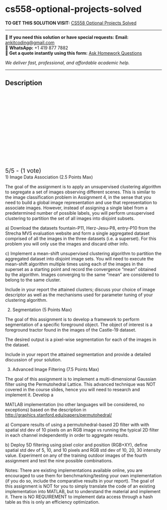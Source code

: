 # cs558-optional-projects-solved
**TO GET THIS SOLUTION VISIT:** [CS558 Optional Projects Solved](https://www.ankitcodinghub.com/product/cs558-optional-projects-solved-2/)


---

📩 **If you need this solution or have special requests:** **Email:** ankitcoding@gmail.com  
📱 **WhatsApp:** +1 419 877 7882  
📄 **Get a quote instantly using this form:** [Ask Homework Questions](https://www.ankitcodinghub.com/services/ask-homework-questions/)

*We deliver fast, professional, and affordable academic help.*

---

<h2>Description</h2>



<div class="kk-star-ratings kksr-auto kksr-align-center kksr-valign-top" data-payload="{&quot;align&quot;:&quot;center&quot;,&quot;id&quot;:&quot;121757&quot;,&quot;slug&quot;:&quot;default&quot;,&quot;valign&quot;:&quot;top&quot;,&quot;ignore&quot;:&quot;&quot;,&quot;reference&quot;:&quot;auto&quot;,&quot;class&quot;:&quot;&quot;,&quot;count&quot;:&quot;1&quot;,&quot;legendonly&quot;:&quot;&quot;,&quot;readonly&quot;:&quot;&quot;,&quot;score&quot;:&quot;5&quot;,&quot;starsonly&quot;:&quot;&quot;,&quot;best&quot;:&quot;5&quot;,&quot;gap&quot;:&quot;4&quot;,&quot;greet&quot;:&quot;Rate this product&quot;,&quot;legend&quot;:&quot;5\/5 - (1 vote)&quot;,&quot;size&quot;:&quot;24&quot;,&quot;title&quot;:&quot;CS558 Optional Projects Solved&quot;,&quot;width&quot;:&quot;138&quot;,&quot;_legend&quot;:&quot;{score}\/{best} - ({count} {votes})&quot;,&quot;font_factor&quot;:&quot;1.25&quot;}">

<div class="kksr-stars">

<div class="kksr-stars-inactive">
            <div class="kksr-star" data-star="1" style="padding-right: 4px">


<div class="kksr-icon" style="width: 24px; height: 24px;"></div>
        </div>
            <div class="kksr-star" data-star="2" style="padding-right: 4px">


<div class="kksr-icon" style="width: 24px; height: 24px;"></div>
        </div>
            <div class="kksr-star" data-star="3" style="padding-right: 4px">


<div class="kksr-icon" style="width: 24px; height: 24px;"></div>
        </div>
            <div class="kksr-star" data-star="4" style="padding-right: 4px">


<div class="kksr-icon" style="width: 24px; height: 24px;"></div>
        </div>
            <div class="kksr-star" data-star="5" style="padding-right: 4px">


<div class="kksr-icon" style="width: 24px; height: 24px;"></div>
        </div>
    </div>

<div class="kksr-stars-active" style="width: 138px;">
            <div class="kksr-star" style="padding-right: 4px">


<div class="kksr-icon" style="width: 24px; height: 24px;"></div>
        </div>
            <div class="kksr-star" style="padding-right: 4px">


<div class="kksr-icon" style="width: 24px; height: 24px;"></div>
        </div>
            <div class="kksr-star" style="padding-right: 4px">


<div class="kksr-icon" style="width: 24px; height: 24px;"></div>
        </div>
            <div class="kksr-star" style="padding-right: 4px">


<div class="kksr-icon" style="width: 24px; height: 24px;"></div>
        </div>
            <div class="kksr-star" style="padding-right: 4px">


<div class="kksr-icon" style="width: 24px; height: 24px;"></div>
        </div>
    </div>
</div>


<div class="kksr-legend" style="font-size: 19.2px;">
            5/5 - (1 vote)    </div>
    </div>
1) Image Data Association (2.5 Points Max)

The goal of the assignment is to apply an unsupervised clustering algorithm to segregate a set of images observing different scenes. This is similar to the image classification problem in Assignment 4, in the sense that you need to build a global image representation and use that representation to associate images. However, instead of assigning a single label from a predetermined number of possible labels, you will perform unsupervised clustering to partition the set of all images into disjoint subsets.

a) Download the datasets fountain-P11, Herz-Jesu-P8, entry-P10 from the Strecha MVS evaluation website and form a single aggregated dataset comprised of all the images in the three datasets (i.e. a superset). For this problem you will only use the images and discard other info.

c) Implement a mean-shift unsupervised clustering algorithm to partition the aggregated dataset into disjoint image sets. You will need to execute the mean-shift algorithm multiple times using each of the images in the superset as a starting point and record the convergence “mean” obtained by the algorithm. Images converging to the same “mean” are considered to belong to the same cluster.

Include in your report the attained clusters; discuss your choice of image descriptor as well as the mechanisms used for parameter tuning of your clustering algorithm.

2) Segmentation (5 Points Max)

The goal of this assignment is to develop a framework to perform segmentation of a specific foreground object. The object of interest is a foreground tractor found in the images of the Castle-19 dataset.

The desired output is a pixel-wise segmentation for each of the images in the dataset.

Include in your report the attained segmentation and provide a detailed discussion of your solution.

3) Advanced Image Filtering (7.5 Points Max)

The goal of this assignment is to implement a multi-dimensional Gaussian filter using the Permutohedral Lattice. This advanced technique was NOT covered in the course slides, hence you will need to research and implement it. Develop a

MATLAB implementation (no other languages will be considered, no exceptions) based on the description in http://graphics.stanford.edu/papers/permutohedral/

a) Compare results of using a permutohedral-based 2D filter with with spatial std dev of 10 pixels on an RGB image vs running the typical 2D filter in each channel independently in order to aggregate results.

b) Deploy 5D filtering using pixel color and position (RGB+XY), define spatial std dev of 5, 10, and 10 pixels and RGB std dev of 10, 20, 30 intensity value. Experiment on any of the training outdoor images of the fourth assignment and test the nine possible combinations.

Notes: There are existing implementations available online, you are encouraged to use them for benchmarking/testing your own implementation (if you do so, include the comparative results in your report). The goal of this assignment is NOT for you to simply translate the code of an existing implementation into MATLAB, but to understand the material and implement it. There is NO REQUIREMENT to implement data access through a hash table as this is only an efficiency optimization.

